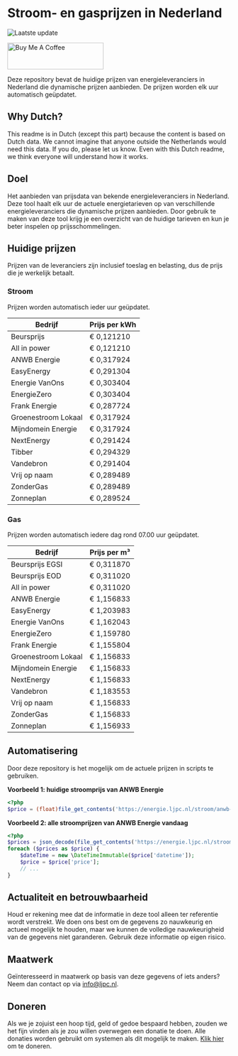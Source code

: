 # Stroom- en gasprijzen in Nederland

![Laatste update](https://img.shields.io/badge/laatste%20update-2025--09--16%2019%3A00%20CET-brightgreen)

<a href="https://www.buymeacoffee.com/Lars-" target="_blank"><img src="https://cdn.buymeacoffee.com/buttons/v2/default-orange.png" alt="Buy Me A Coffee" height="60" style="height: 60px !important;width: 217px !important;" ></a>

Deze repository bevat de huidige prijzen van energieleveranciers in Nederland die dynamische prijzen aanbieden. De prijzen worden elk uur automatisch geüpdatet.

## Why Dutch?

This readme is in Dutch (except this part) because the content is based on Dutch data. We cannot imagine that anyone outside the Netherlands would need this data. If you do, please let us know. Even with this Dutch readme, we think
everyone will understand how it works.

## Doel

Het aanbieden van prijsdata van bekende energieleveranciers in Nederland. Deze tool haalt elk uur de actuele energietarieven op van verschillende energieleveranciers die dynamische prijzen aanbieden. Door gebruik te maken van deze tool
krijg je een overzicht van de huidige tarieven en kun je beter inspelen op prijsschommelingen.

## Huidige prijzen

Prijzen van de leveranciers zijn inclusief toeslag en belasting, dus de prijs die je werkelijk betaalt.

### Stroom

Prijzen worden automatisch ieder uur geüpdatet.

 Bedrijf | Prijs per kWh 
---------|---------------
Beursprijs | € 0,121210
All in power | € 0,121210
ANWB Energie | € 0,317924
EasyEnergy | € 0,291304
Energie VanOns | € 0,303404
EnergieZero | € 0,303404
Frank Energie | € 0,287724
Groenestroom Lokaal | € 0,317924
Mijndomein Energie | € 0,317924
NextEnergy | € 0,291424
Tibber | € 0,294329
Vandebron | € 0,291404
Vrij op naam | € 0,289489
ZonderGas | € 0,289489
Zonneplan | € 0,289524


### Gas

Prijzen worden automatisch iedere dag rond 07.00 uur geüpdatet.

 Bedrijf | Prijs per m³ 
---------|--------------
Beursprijs EGSI | € 0,311870
Beursprijs EOD | € 0,311020
All in power | € 0,311020
ANWB Energie | € 1,156833
EasyEnergy | € 1,203983
Energie VanOns | € 1,162043
EnergieZero | € 1,159780
Frank Energie | € 1,155804
Groenestroom Lokaal | € 1,156833
Mijndomein Energie | € 1,156833
NextEnergy | € 1,156833
Vandebron | € 1,183553
Vrij op naam | € 1,156833
ZonderGas | € 1,156833
Zonneplan | € 1,156933


## Automatisering

Door deze repository is het mogelijk om de actuele prijzen in scripts te gebruiken.

**Voorbeeld 1: huidige stroomprijs van ANWB Energie**

```php
<?php
$price = (float)file_get_contents('https://energie.ljpc.nl/stroom/anwb-energie-nu.txt');

```

**Voorbeeld 2: alle stroomprijzen van ANWB Energie vandaag**

```php
<?php
$prices = json_decode(file_get_contents('https://energie.ljpc.nl/stroom/all-in-power-vandaag.json'),true);
foreach ($prices as $price) {
    $dateTime = new \DateTimeImmutable($price['datetime']);
    $price = $price['price'];
    // ...
}
```

## Actualiteit en betrouwbaarheid

Houd er rekening mee dat de informatie in deze tool alleen ter referentie wordt verstrekt. We doen ons best om de gegevens zo nauwkeurig en actueel mogelijk te houden, maar we kunnen de volledige nauwkeurigheid van de gegevens niet
garanderen. Gebruik deze informatie op eigen risico.

## Maatwerk

Geïnteresseerd in maatwerk op basis van deze gegevens of iets anders? Neem dan contact op
via [info@ljpc.nl](mailto:info@ljpc.nl?subject=Energie%20prijzen).

## Doneren

Als we je zojuist een hoop tijd, geld of gedoe bespaard hebben, zouden we het fijn vinden als je zou willen overwegen een
donatie te doen. Alle donaties worden gebruikt om systemen als dit mogelijk te
maken. [Klik hier](https://www.buymeacoffee.com/Lars-) om te doneren.
